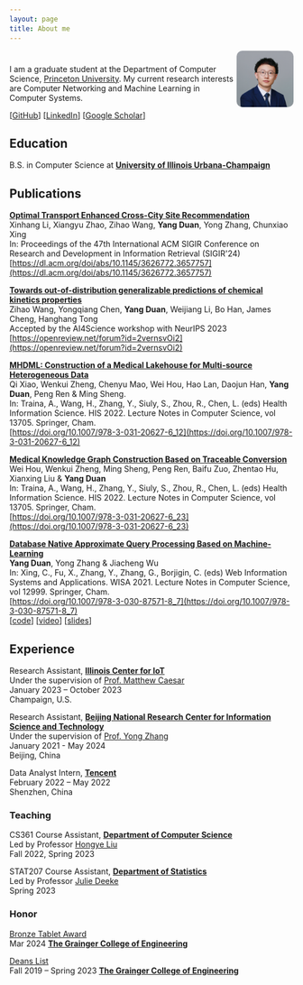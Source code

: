 ```yaml
---
layout: page
title: About me
---
```


<div style="padding-bottom:10px;text-align:left">
    <img style="float:right;text-align:left;border-radius:10%" src="/assets/avatar.jpg" alt="avatar" width="20%">
</div>



I am a graduate student at the Department of Computer Science, [Princeton University](https://www.cs.princeton.edu/). My current research interests are Computer Networking and Machine Learning in Computer Systems.

<!-- [[CV](https:)]  -->
[[GitHub](https://github.com/duanyang25)] 
[[LinkedIn](https://www.linkedin.com/in/duanyang25/)] 
[[Google Scholar](https://scholar.google.com/citations?user=mZxaSwIAAAAJ)]

## Education ##

B.S. in Computer Science at **[University of Illinois Urbana-Champaign](https://illinois.edu/about/index.html)**

## Publications ##
**[Optimal Transport Enhanced Cross-City Site Recommendation](https://dl.acm.org/doi/abs/10.1145/3626772.3657757)**
<br />
    Xinhang Li, Xiangyu Zhao, Zihao Wang, **Yang Duan**, Yong Zhang, Chunxiao Xing
<br />
    In: Proceedings of the 47th International ACM SIGIR Conference on Research and Development in Information Retrieval (SIGIR'24)
<br />
    [https://dl.acm.org/doi/abs/10.1145/3626772.3657757](https://dl.acm.org/doi/abs/10.1145/3626772.3657757)
<br />
      
**[Towards out-of-distribution generalizable predictions of chemical kinetics properties](https://openreview.net/forum?id=2vernsvOi2)**
<br />
    Zihao Wang, Yongqiang Chen, **Yang Duan**, Weijiang Li, Bo Han, James Cheng, Hanghang Tong 
<br />
    Accepted by the AI4Science workshop with NeurIPS 2023
<br />
    [https://openreview.net/forum?id=2vernsvOi2](https://openreview.net/forum?id=2vernsvOi2)
<br />
<!-- [[video](https://)] 
[[slides](https://github.com/)] 
[[code](https://github.com/)] -->

**[MHDML: Construction of a Medical Lakehouse for Multi-source Heterogeneous Data](https://link.springer.com/chapter/10.1007/978-3-031-20627-6_12)**
<br />
    Qi Xiao, Wenkui Zheng, Chenyu Mao, Wei Hou, Hao Lan, Daojun Han, **Yang Duan**, Peng Ren & Ming Sheng. 
<br />
    In: Traina, A., Wang, H., Zhang, Y., Siuly, S., Zhou, R., Chen, L. (eds) Health Information Science. HIS 2022. Lecture Notes in Computer Science, vol 13705. Springer, Cham. 
<br />
    [https://doi.org/10.1007/978-3-031-20627-6_12](https://doi.org/10.1007/978-3-031-20627-6_12)
<br />
<!-- [[video](https://)] 
[[slides](https://github.com/)] 
[[code](https://github.com/)] -->

**[Medical Knowledge Graph Construction Based on Traceable Conversion](https://link.springer.com/chapter/10.1007/978-3-031-20627-6_23)**
<br />
    Wei Hou, Wenkui Zheng, Ming Sheng, Peng Ren, Baifu Zuo, Zhentao Hu, Xianxing Liu & **Yang Duan**
<br />
    In: Traina, A., Wang, H., Zhang, Y., Siuly, S., Zhou, R., Chen, L. (eds) Health Information Science. HIS 2022. Lecture Notes in Computer Science, vol 13705. Springer, Cham.
<br />
    [https://doi.org/10.1007/978-3-031-20627-6_23](https://doi.org/10.1007/978-3-031-20627-6_23)
<br />
<!-- [[video](https://)] 
[[slides](https://github.com/)] 
[[code](https://github.com/)] -->

**[Database Native Approximate Query Processing Based on Machine-Learning](https://link.springer.com/chapter/10.1007/978-3-030-87571-8_7)**
<br />
    **Yang Duan**, Yong Zhang & Jiacheng Wu
<br />
    In: Xing, C., Fu, X., Zhang, Y., Zhang, G., Borjigin, C. (eds) Web Information Systems and Applications. WISA 2021. Lecture Notes in Computer Science, vol 12999. Springer, Cham.
<br />
    [https://doi.org/10.1007/978-3-030-87571-8_7](https://doi.org/10.1007/978-3-030-87571-8_7)
<br />
[[code](https://github.com/thu-west/Learned-AQP)] 
[<a href="https://duanyang25.github.io/assets/WISA2021/WISA2021presentation_online_pre_recording.mp4" target="_blank">video</a>]
[<a href="https://duanyang25.github.io/assets/WISA2021/WISA2021slides_final.pdf" target="_blank">slides</a>]


<!-- ### Preprints ### -->
## Experience ##
Research Assistant, **[Illinois Center for IoT](https://iot.cs.illinois.edu/welcome/)**
<br />
Under the supervision of [Prof. Matthew Caesar](https://caesar.web.engr.illinois.edu/)
<br />
    January 2023 – October 2023 
<br />
    Champaign, U.S.
    
Research Assistant, **[Beijing National Research Center for Information Science and Technology](https://www.riit.tsinghua.edu.cn/riiten/info/1061/1660.htm)**
<br />
Under the supervision of [Prof. Yong Zhang](https://dagege.github.io/)
<br />
    January 2021 - May 2024 
<br />
    Beijing, China

Data Analyst Intern, **[Tencent](https://www.tencent.com/en-us/index.html)**
<br />
    February 2022 – May 2022
<br />
    Shenzhen, China
<!-- <br />
    Responsibilities include:   
    - Guided to write codes to collect data from databases with complex requirements    
    - Collaborated to analyze data to find trends by utilizing Data Science packages and tools -->

### Teaching ###
CS361 Course Assistant, **[Department of Computer Science](https://cs.illinois.edu/)**
<br />
Led by Professor [Hongye Liu](https://cs.illinois.edu/about/people/faculty/hl314)
<br />
    Fall 2022, Spring 2023
    
STAT207 Course Assistant, **[Department of Statistics](https://stat.illinois.edu/)**
<br />
Led by Professor [Julie Deeke](https://stat.illinois.edu/directory/profile/jdeeke)
<br />
    Spring 2023
    
### Honor ###
[Bronze Tablet Award](https://cs.illinois.edu/about/awards/undergraduate-scholarships-awards/bronze-tablet-award)   
Mar 2024 **[The Grainger College of Engineering](https://grainger.illinois.edu/)**

[Deans List](https://advising.grainger.illinois.edu/academic-standing/academic-recognition)   
Fall 2019 – Spring 2023 **[The Grainger College of Engineering](https://grainger.illinois.edu/)**
